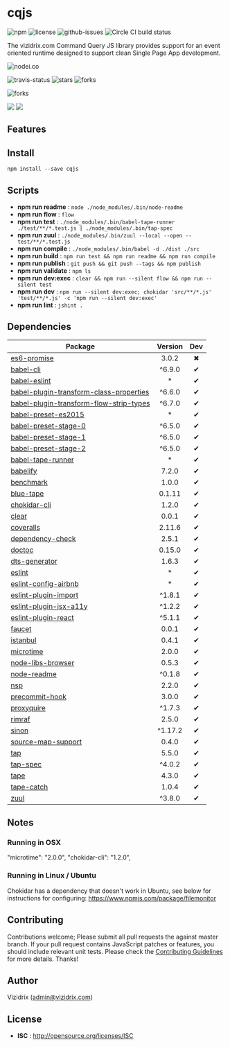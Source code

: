 # cqjs

![npm](https://img.shields.io/npm/v/cqjs.svg)
![license](https://img.shields.io/npm/l/cqjs.svg)
![github-issues](https://img.shields.io/github/issues/vizidrix.com/cqjs.svg)
![Circle CI build status](https://circleci.com/gh/vizidrix.com/cqjs.svg?style=svg)

The vizidrix.com Command Query JS library provides support for an event oriented runtime designed to support clean Single Page App development.

![nodei.co](https://nodei.co/npm/cqjs.png?downloads=true&downloadRank=true&stars=true)

![travis-status](https://img.shields.io/travis/vizidrix.com/cqjs.svg)
![stars](https://img.shields.io/github/stars/vizidrix.com/cqjs.svg)
![forks](https://img.shields.io/github/forks/vizidrix.com/cqjs.svg)

![forks](https://img.shields.io/github/forks/vizidrix.com/cqjs.svg)

![](https://david-dm.org/vizidrix.com/cqjs/status.svg)
![](https://david-dm.org/vizidrix.com/cqjs/dev-status.svg)

## Features


## Install

`npm install --save cqjs`


## Scripts

 - **npm run readme** : `node ./node_modules/.bin/node-readme`
 - **npm run flow** : `flow`
 - **npm run test** : `./node_modules/.bin/babel-tape-runner ./test/**/*.test.js | ./node_modules/.bin/tap-spec`
 - **npm run zuul** : `./node_modules/.bin/zuul --local --open -- test/**/*.test.js`
 - **npm run compile** : `./node_modules/.bin/babel -d ./dist ./src`
 - **npm run build** : `npm run test && npm run readme && npm run compile`
 - **npm run publish** : `git push && git push --tags && npm publish`
 - **npm run validate** : `npm ls`
 - **npm run dev:exec** : `clear && npm run --silent flow && npm run --silent test`
 - **npm run dev** : `npm run --silent dev:exec; chokidar 'src/**/*.js' 'test/**/*.js' -c 'npm run --silent dev:exec'`
 - **npm run lint** : `jshint .`

## Dependencies

Package | Version | Dev
--- |:---:|:---:
[es6-promise](https://www.npmjs.com/package/es6-promise) | 3.0.2 | ✖
[babel-cli](https://www.npmjs.com/package/babel-cli) | ^6.9.0 | ✔
[babel-eslint](https://www.npmjs.com/package/babel-eslint) | * | ✔
[babel-plugin-transform-class-properties](https://www.npmjs.com/package/babel-plugin-transform-class-properties) | ^6.6.0 | ✔
[babel-plugin-transform-flow-strip-types](https://www.npmjs.com/package/babel-plugin-transform-flow-strip-types) | ^6.7.0 | ✔
[babel-preset-es2015](https://www.npmjs.com/package/babel-preset-es2015) | * | ✔
[babel-preset-stage-0](https://www.npmjs.com/package/babel-preset-stage-0) | ^6.5.0 | ✔
[babel-preset-stage-1](https://www.npmjs.com/package/babel-preset-stage-1) | ^6.5.0 | ✔
[babel-preset-stage-2](https://www.npmjs.com/package/babel-preset-stage-2) | ^6.5.0 | ✔
[babel-tape-runner](https://www.npmjs.com/package/babel-tape-runner) | * | ✔
[babelify](https://www.npmjs.com/package/babelify) | 7.2.0 | ✔
[benchmark](https://www.npmjs.com/package/benchmark) | 1.0.0 | ✔
[blue-tape](https://www.npmjs.com/package/blue-tape) | 0.1.11 | ✔
[chokidar-cli](https://www.npmjs.com/package/chokidar-cli) | 1.2.0 | ✔
[clear](https://www.npmjs.com/package/clear) | 0.0.1 | ✔
[coveralls](https://www.npmjs.com/package/coveralls) | 2.11.6 | ✔
[dependency-check](https://www.npmjs.com/package/dependency-check) | 2.5.1 | ✔
[doctoc](https://www.npmjs.com/package/doctoc) | 0.15.0 | ✔
[dts-generator](https://www.npmjs.com/package/dts-generator) | 1.6.3 | ✔
[eslint](https://www.npmjs.com/package/eslint) | * | ✔
[eslint-config-airbnb](https://www.npmjs.com/package/eslint-config-airbnb) | * | ✔
[eslint-plugin-import](https://www.npmjs.com/package/eslint-plugin-import) | ^1.8.1 | ✔
[eslint-plugin-jsx-a11y](https://www.npmjs.com/package/eslint-plugin-jsx-a11y) | ^1.2.2 | ✔
[eslint-plugin-react](https://www.npmjs.com/package/eslint-plugin-react) | ^5.1.1 | ✔
[faucet](https://www.npmjs.com/package/faucet) | 0.0.1 | ✔
[istanbul](https://www.npmjs.com/package/istanbul) | 0.4.1 | ✔
[microtime](https://www.npmjs.com/package/microtime) | 2.0.0 | ✔
[node-libs-browser](https://www.npmjs.com/package/node-libs-browser) | 0.5.3 | ✔
[node-readme](https://www.npmjs.com/package/node-readme) | ^0.1.8 | ✔
[nsp](https://www.npmjs.com/package/nsp) | 2.2.0 | ✔
[precommit-hook](https://www.npmjs.com/package/precommit-hook) | 3.0.0 | ✔
[proxyquire](https://www.npmjs.com/package/proxyquire) | ^1.7.3 | ✔
[rimraf](https://www.npmjs.com/package/rimraf) | 2.5.0 | ✔
[sinon](https://www.npmjs.com/package/sinon) | ^1.17.2 | ✔
[source-map-support](https://www.npmjs.com/package/source-map-support) | 0.4.0 | ✔
[tap](https://www.npmjs.com/package/tap) | 5.5.0 | ✔
[tap-spec](https://www.npmjs.com/package/tap-spec) | ^4.0.2 | ✔
[tape](https://www.npmjs.com/package/tape) | 4.3.0 | ✔
[tape-catch](https://www.npmjs.com/package/tape-catch) | 1.0.4 | ✔
[zuul](https://www.npmjs.com/package/zuul) | ^3.8.0 | ✔

## Notes

### Running in OSX

"microtime": "2.0.0",
"chokidar-cli": "1.2.0",

### Running in Linux / Ubuntu

Chokidar has a dependency that doesn't work in Ubuntu, see below for instructions for configuring:
https://www.npmjs.com/package/filemonitor

## Contributing

Contributions welcome; Please submit all pull requests the against master branch. If your pull request contains JavaScript patches or features, you should include relevant unit tests. Please check the [Contributing Guidelines](contributng.md) for more details. Thanks!

## Author

Vizidrix (admin@vizidrix.com)

## License

 - **ISC** : http://opensource.org/licenses/ISC
